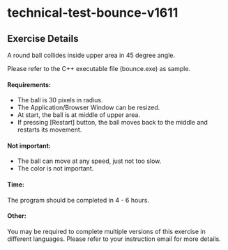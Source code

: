 <h1>technical-test-bounce-v1611</h1>

<h2>Exercise Details</h2>
 
A round ball collides inside upper area in 45 degree angle.

Please refer to the C++ executable file (bounce.exe) as sample.
 
<h4>Requirements:</h4>
<ul>
	<li>The ball is 30 pixels in radius.</li>
	<li>The Application/Browser Window can be resized.</li>
	<li>At start, the ball is at middle of upper area.</li>
	<li>If pressing [Restart] button, the ball moves back to the middle and restarts its movement.</li>
</ul>
 
<h4>Not important:</h4>
<ul>
	<li>The ball can move at any speed, just not too slow.</li>
	<li>The color is not important.</li>
</ul>

<h4>Time:</h4>
The program should be completed in 4 - 6 hours.

<h4>Other:</h4>
You may be required to complete multiple versions of this exercise in different languages. Please refer to your instruction email for more details.